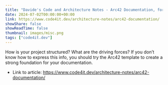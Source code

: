 ```yaml
---
title: "Davide's Code and Architecture Notes - Arc42 Documentation, for a comprehensive description of your project"
date: 2024-07-02T00:00:00+00:00
link: https://www.code4it.dev/architecture-notes/arc42-documentation/
showShare: false
showReadTime: false
thumbnail: images/misc.png
tags: ["code4it.dev"]
---
```

How is your project structured? What are the driving forces? If you don’t know how to express this info, you should try the Arc42 template to create a strong foundation for your documentation.

- Link to article: https://www.code4it.dev/architecture-notes/arc42-documentation/